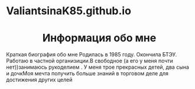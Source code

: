 # ValiantsinaK85.github.io
<html>
<center><h1>Информация обо мне</h1></center>
Краткая биография обо мне
Родилась в 1985 году. Окончила БТЭУ. Работаю в частной организиции.В свободное 
  (а его у меня почти нет))занимаюсь рукоделием . У меня трое прекрасных детей, два сына и  дочкМоя мечта  получить больше знаний в торговом деле для достижения других целей


</html>

